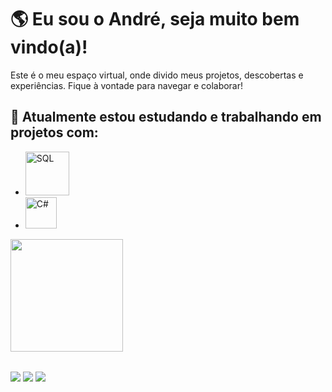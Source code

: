 # 🌎 Eu sou o André, seja muito bem vindo(a)!

Este é o meu espaço virtual, onde divido meus projetos, descobertas e experiências. Fique à vontade para navegar e colaborar!

## 🚀 Atualmente estou estudando e trabalhando em projetos com:

  <ul>
      <li><img src="https://img.shields.io/badge/Microsoft%20SQL%20Server-CC2927?style=for-the-badge&logo=microsoft%20sql%20server&logoColor=white" width="70" alt="SQL"></li>
      <li><img src="https://img.shields.io/badge/c%23-%23239120.svg?style=for-the-badge&logo=csharp&logoColor=white" width="50" alt="C#"></li>
  </ul>

<table>
  <a href="https://github.com/andretavaresdev">
  <img height="180em" src="https://github-readme-stats.vercel.app/api?username=andretavaresdev&show_icons=true&theme=tokyonight&include_all_commits=false&count_private=true"/>
  <br>
</table>

<div> 
  <a href="https://www.instagram.com/andreetvrs/" target="_blank"><img src="https://img.shields.io/badge/-Instagram-%23E4405F?style=for-the-badge&logo=instagram&logoColor=white" target="_blank"></a>
  <a href = "mailto: andreetavaress1@gmail.com"><img src="https://img.shields.io/badge/-Gmail-%23333?style=for-the-badge&logo=gmail&logoColor=white" target="_blank"></a>
  <a href="https://www.linkedin.com/in/andre-tavares1/" target="_blank"><img src="https://img.shields.io/badge/-LinkedIn-%230077B5?style=for-the-badge&logo=linkedin&logoColor=white" target="_blank"></a> 
</div>
